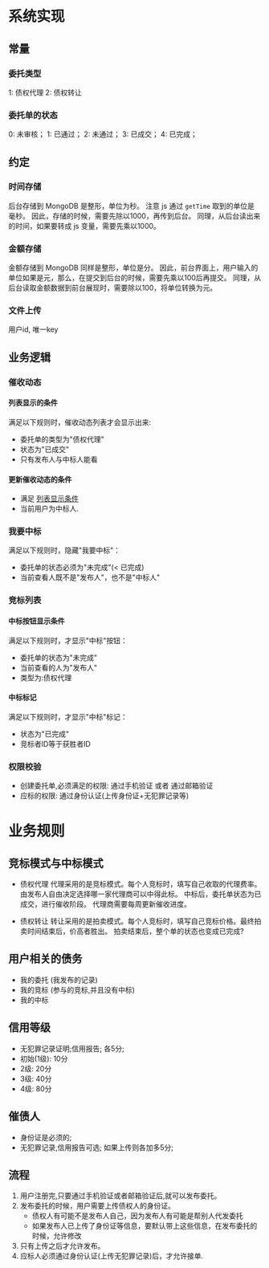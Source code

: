 
# 系统实现 #

## 常量 ##

### 委托类型 ###

1: 债权代理
2: 债权转让

### 委托单的状态 ###

0: 未审核；
1: 已通过；
2: 未通过；
3: 已成交；
4: 已完成；

## 约定 ##

### 时间存储 ###

后台存储到 MongoDB 是整形，单位为秒。
注意 js 通过 `getTime` 取到的单位是毫秒。 因此，存储的时候，需要先除以1000，再传到后台。
同理，从后台读出来的时间，如果要转成 js 变量，需要先乘以1000。

### 金额存储 ###

金额存储到 MongoDB 同样是整形，单位是分。
因此，前台界面上，用户输入的单位如果是元，那么，在提交到后台的时候，需要先乘以100后再提交。
同理，从后台读取金额数据到前台展现时，需要除以100，将单位转换为元。

### 文件上传 ###

用户id, 唯一key

## 业务逻辑 ##

### 催收动态 ###

#### 列表显示的条件 ####

满足以下规则时，催收动态列表才会显示出来:
* 委托单的类型为"债权代理"
* 状态为"已成交"
* 只有发布人与中标人能看

#### 更新催收动态的条件 ####

* 满足 [列表显示条件]() 
* 当前用户为中标人.

### 我要中标 ###

满足以下规则时，隐藏"我要中标"：
* 委托单的状态必须为"未完成"(< 已完成)
* 当前查看人既不是"发布人"，也不是"中标人"


### 竞标列表 ###

#### 中标按钮显示条件 ####

满足以下规则时，才显示"中标"按钮：
* 委托单的状态为"未完成"
* 当前查看的人为"发布人"
* 类型为:债权代理

#### 中标标记 ####

满足以下规则时，才显示"中标"标记：
* 状态为"已完成"
* 竞标者ID等于获胜者ID


### 权限校验 ###

* 创建委托单,必须满足的权限: 通过手机验证 或者 通过邮箱验证
* 应标的权限: 通过身份认证(上传身份证+无犯罪记录等)

# 业务规则 #

## 竞标模式与中标模式 ##

* 债权代理
代理采用的是竞标模式。每个人竞标时，填写自己收取的代理费率。由发布人自由决定选择哪一家代理商可以中得此标。
中标后，委托单状态为已成交，进行催收阶段。
代理商需要每周更新催收进度。

* 债权转让
转让采用的是拍卖模式。每个人竞标时，填写自己竞标价格。最终拍卖时间结束后，价高者胜出。
拍卖结束后，整个单的状态也变成已完成?

## 用户相关的债务 ##

* 我的委托 (我发布的记录)
* 我的竞标 (参与的竞标,并且没有中标)
* 我的中标

## 信用等级 ##

* 无犯罪记录证明;信用报告; 各5分;
* 初始(1级): 10分
* 2级: 20分
* 3级: 40分
* 4级: 80分

## 催债人 ##

* 身份证是必须的;
* 无犯罪记录,信用报告可选; 如果上传则各加多5分;

## 流程 ##

1. 用户注册完,只要通过手机验证或者邮箱验证后,就可以发布委托。
2. 发布委托的时候，用户需要上传债权人的身份证。
   - 债权人有可能不是发布人自己，因为发布人有可能是帮别人代发委托
   - 如果发布人已上传了身份证等信息，要默认带上这些信息，在发布委托的时候，允许修改
3. 只有上传之后才允许发布。
4. 应标人必须通过身份认证(上传无犯罪记录)后，才允许接单.

